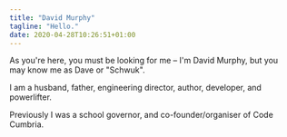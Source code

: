 ```yaml
---
title: "David Murphy"
tagline: "Hello."
date: 2020-04-28T10:26:51+01:00
---
```


As you're here, you must be looking for me – I'm David Murphy, but you may know me as Dave or "Schwuk".

I am a husband, father, engineering director, author, developer, and powerlifter.

Previously I was a school governor, and co-founder/organiser of Code Cumbria.
